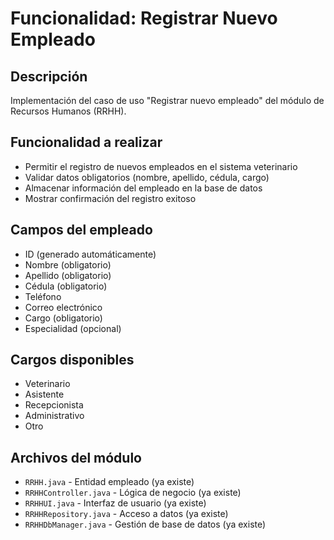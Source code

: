 # Funcionalidad: Registrar Nuevo Empleado

## Descripción
Implementación del caso de uso "Registrar nuevo empleado" del módulo de Recursos Humanos (RRHH).

## Funcionalidad a realizar
- Permitir el registro de nuevos empleados en el sistema veterinario
- Validar datos obligatorios (nombre, apellido, cédula, cargo)
- Almacenar información del empleado en la base de datos
- Mostrar confirmación del registro exitoso

## Campos del empleado
- ID (generado automáticamente)
- Nombre (obligatorio)
- Apellido (obligatorio) 
- Cédula (obligatorio)
- Teléfono
- Correo electrónico
- Cargo (obligatorio)
- Especialidad (opcional)

## Cargos disponibles
- Veterinario
- Asistente
- Recepcionista
- Administrativo
- Otro

## Archivos del módulo
- `RRHH.java` - Entidad empleado (ya existe)
- `RRHHController.java` - Lógica de negocio (ya existe)
- `RRHHUI.java` - Interfaz de usuario (ya existe)
- `RRHHRepository.java` - Acceso a datos (ya existe)
- `RRHHDbManager.java` - Gestión de base de datos (ya existe) 